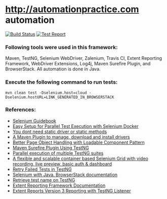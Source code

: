 # http://automationpractice.com automation

[![Build Status](https://travis-ci.org/davidggevorgyan/automationpractice.svg?branch=master)](https://travis-ci.org/davidggevorgyan/automationpractice)
[![Test Report](http://pse.am/reporting.svg)](http://pse.am/report.html)

### Following tools were used in this framework:
Maven, TestNG, Selenium WebDriver, Zalenium, Travis CI, Extent Reporting Framework, WebDriver Extensions, Log4j, Maven Surefire Plugin, and BrowserStack. 
All automation is done in Java.

### Execute the following command to run tests:
`mvn clean test -Dselenium.host=cloud -Dselenium.hostURL=LINK_GENERATED_IN_BROWSERSTACK`

### References:
* [Selenium Guidebook](https://seleniumguidebook.com)
* [Easy Setup for Parallel Test Execution with Selenium Docker](https://sqadays.com/en/talk/62825)
* [You dont need static driver or static methods](https://seleniumjava.com/2017/12/23/you-dont-need-static-driver-or-static-methods/)
* [A Maven Plugin to manage, download and install drivers](https://github.com/webdriverextensions/webdriverextensions-maven-plugin)
* [Better Page Object Handling with Loadable Component Pattern](https://sqadays.com/en/talk/43381)
* [Maven Surefire Plugin Using TestNG](https://maven.apache.org/surefire-archives/surefire-2.21.0/maven-surefire-plugin/examples/testng.html)
* [Parallel execution of multiple TestNG suites](https://rationaleemotions.wordpress.com/2016/03/29/parallel-execution-of-multiple-testng-suites/)
* [A flexible and scalable container based Selenium Grid with video recording, live preview, basic auth & dashboard](https://opensource.zalando.com/zalenium/)
* [Retry Failed Tests in TestNG](http://toolsqa.com/selenium-webdriver/retry-failed-tests-testng/)
* [Selenium with Java. BrowserStack documentation](https://www.browserstack.com/automate/java)
* [Retrieve test name on TestNG](https://stackoverflow.com/questions/8596632/retrieve-test-name-on-testng)
* [Extent Reporting Framework Documentation](http://extentreports.com/docs/versions/4/java/)
* [Extent Reports Version 3 Reporting with TestNG Listener](https://www.swtestacademy.com/extent-reports-version-3-reporting-testng/)